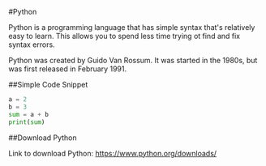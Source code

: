 #Python

Python is a programming language that has simple syntax that's relatively easy to learn. This allows you to spend less time trying ot find and fix syntax errors. 

Python was created by Guido Van Rossum. It was started in the 1980s, but was first released in February 1991.


##Simple Code Snippet

```python
a = 2
b = 3
sum = a + b
print(sum)
```
##Download Python


Link to download Python: https://www.python.org/downloads/

##
